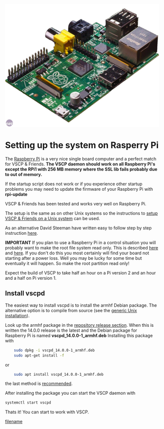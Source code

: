 ![](./images/pi1l.jpg)

# Setting up the system on Rasperry Pi

The [Raspberry Pi](https://www.raspberrypi.org/) is a very nice single board computer and a perfect match for VSCP & Friends. __The VSCP daemon should work on all Raspberry Pi's except the RPi1 with 256 MB memory where the SSL lib fails probably due to out of memory.__ 

If the startup script does not work or if you experience other startup problems you may need to update the firmware of your Raspberry Pi with **rpi-update**

VSCP & Friends has been tested and works very well on Raspberry Pi. 

The setup is the same as on other Unix systems so the instructions to [setup VSCP & Friends on a Unix system](./setting_up_the_system_on_unix.md) can be used. 

As an alternative David Steeman have written easy to follow step by step instruction [here](http://www.steeman.be/posts/Installing%20VSCP%20on%20a%20Raspberry%20Pi). 

**IMPORTANT**
If you plan to use a Raspberry Pi in a control situation you will probably want to make the root file system read only. This is described [here](https://wiki.debian.org/ReadonlyRoot) and [here](https://learn.adafruit.com/read-only-raspberry-pi/).  If you don't do this you most certainly will find your board not starting after a power loss. Well you may be lucky for some time but eventually it will happen. So make the root partition read only!

Expect the build of VSCP to take half an hour on a Pi version 2 and an hour and a half on Pi version 1.

## Install vscpd

The easiest way to install vscpd is to install the armhf Debian package. The alternative option is to compile from source (see the [generic Unix installation](./setting_up_the_system_on_unix.md)).
    
Look up the armhf package in the [repository release section](https://github.com/grodansparadis/vscp/releases). When this is written the 14.0.0 release is the latest and the Debian package for Raspberry Pi is named **vscpd_14.0.0-1_armhf.deb** Installing this package with

```bash
    sudo dpkg -i vscpd_14.0.0-1_armhf.deb
    sudo apt-get install -f
```

or 

```bash
    sudo apt install vscpd_14.0.0-1_armhf.deb
```

the last method is [recommended](https://unix.stackexchange.com/questions/159094/how-to-install-a-deb-file-by-dpkg-i-or-by-apt).


After installing the package you can start the VSCP daemon with

```bash
systemctl start vscpd
```

Thats it! You can start to work with VSCP.


[filename](./bottom_copyright.md ':include')
 
